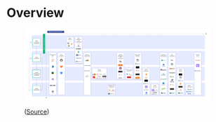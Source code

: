 # Overview

<figure><img src="../.gitbook/assets/image.png" alt=""><figcaption><p>(<a href="https://neptune.ai/wp-content/uploads/2022/10/MLOps-tools-landscape-horizontal-upd.png">Source</a>)</p></figcaption></figure>
